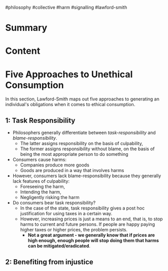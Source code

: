 #philosophy #collective #harm #signalling #lawford-smith
# Summary
# Content
# Five Approaches to Unethical Consumption
In this section, Lawford-Smith maps out five approaches to generating an individual's obligations when it comes to ethical consumption.
## 1: Task Responsibility
- Philosophers generally differentiate between *task-responsibility* and *blame-responsibility*.
	- The latter assigns responsibility on the basis of culpability,
	- The former assigns responsibility without blame, on the basis of being the most appropriate person to do something
- Consumers cause harms:
	- Companies produce more goods
	- Goods are produced in a way that involves harms
- However, consumers lack blame-responsibility because they generally lack features of culpability:
	- Foreseeing the harm,
	- Intending the harm,
	- Negligently risking the harm
- Do consumers bear task responsibility?
	- In the case of the state, task responsibility gives a post hoc justification for using taxes in a certain way.
	- However, increasing prices is just a means to an end, that is, to stop harms to current and future persons. If people are happy paying higher taxes or higher prices, the problem persists.
		- **Not a great argument - we generally know that if prices are high enough, enough people will stop doing them that harms can be mitigated/eradicated**.
## 2: Benefiting from injustice
